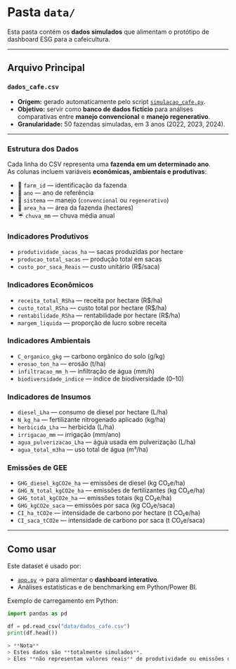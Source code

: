 # Pasta `data/`

Esta pasta contém os **dados simulados** que alimentam o protótipo de dashboard ESG para a cafeicultura.

---

## Arquivo Principal

### `dados_cafe.csv`

- **Origem:** gerado automaticamente pelo script [`simulacao_cafe.py`](../docs/simulacao_cafe.py).  
- **Objetivo:** servir como **banco de dados fictício** para análises comparativas entre **manejo convencional** e **manejo regenerativo**.  
- **Granularidade:** 50 fazendas simuladas, em 3 anos (2022, 2023, 2024).  

---

### Estrutura dos Dados

Cada linha do CSV representa uma **fazenda em um determinado ano**.  
As colunas incluem variáveis **econômicas, ambientais e produtivas**:

- 🔑 `farm_id` — identificação da fazenda  
- 📅 `ano` — ano de referência  
- 🌱 `sistema` — manejo (`convencional` ou `regenerativo`)  
- 📐 `area_ha` — área da fazenda (hectares)  
- ☔ `chuva_mm` — chuva média anual  

### Indicadores Produtivos
- `produtividade_sacas_ha` — sacas produzidas por hectare  
- `producao_total_sacas` — produção total em sacas  
- `custo_por_saca_Reais` — custo unitário (R$/saca)  

### Indicadores Econômicos
- `receita_total_RSha` — receita por hectare (R$/ha)  
- `custo_total_RSha` — custo total por hectare (R$/ha)  
- `rentabilidade_RSha` — rentabilidade por hectare (R$/ha)  
- `margem_liquida` — proporção de lucro sobre receita  

### Indicadores Ambientais
- `C_organico_gkg` — carbono orgânico do solo (g/kg)  
- `erosao_ton_ha` — erosão (t/ha)  
- `infiltracao_mm_h` — infiltração de água (mm/h)  
- `biodiversidade_indice` — índice de biodiversidade (0–10)  

### Indicadores de Insumos
- `diesel_Lha` — consumo de diesel por hectare (L/ha)  
- `N_kg_ha` — fertilizante nitrogenado aplicado (kg/ha)  
- `herbicida_Lha` — herbicida (L/ha)  
- `irrigacao_mm` — irrigação (mm/ano)  
- `agua_pulverizacao_Lha` — água usada em pulverização (L/ha)  
- `agua_total_m3ha` — uso total de água (m³/ha)  

### Emissões de GEE
- `GHG_diesel_kgCO2e_ha` — emissões de diesel (kg CO₂e/ha)  
- `GHG_N_total_kgCO2e_ha` — emissões de fertilizantes (kg CO₂e/ha)  
- `GHG_total_kgCO2e_ha` — emissões totais (kg CO₂e/ha)  
- `GHG_kgCO2e_saca` — emissões por saca (kg CO₂e/saca)  
- `CI_ha_tCO2e` — intensidade de carbono por hectare (t CO₂e/ha)  
- `CI_saca_tCO2e` — intensidade de carbono por saca (t CO₂e/saca)  

---

## Como usar

Este dataset é usado por:

- [`app.py`](../docs/app.py) → para alimentar o **dashboard interativo**.  
- Análises estatísticas e de benchmarking em Python/Power BI.  

Exemplo de carregamento em Python:

```python
import pandas as pd

df = pd.read_csv("data/dados_cafe.csv")
print(df.head())

> **Nota**  
> Estes dados são **totalmente simulados**.  
> Eles **não representam valores reais** de produtividade ou emissões da cafeicultura, e têm apenas caráter **educacional e de prototipagem ESG**.

